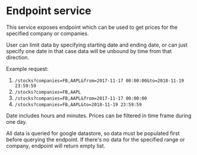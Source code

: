Endpoint service
==================
This service exposes endpoint which can be used to get prices for the specified company or companies.

User can limit data by specifying starting date and ending date, or can just specify one date in that case data will be unbound by time from that direction.

Example request: 
1. `/stocks?companies=FB,AAPL&from=2017-11-17 00:00:00&to=2018-11-19 23:59:59`
2. `/stocks?companies=FB,AAPL`
3. `/stocks?companies=FB,AAPL&from=2017-11-17 00:00:00`
4. `/stocks?companies=FB,AAPL&to=2018-11-19 23:59:59`

Date includes hours and minutes. Prices can be filtered in time frame during one day.

All data is queried for google datastore, so data must be populated first before querying the endpoint. If there's no data for the specified range or company, endpoint will return empty list.

